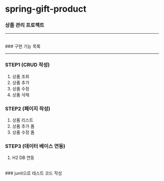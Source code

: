 # spring-gift-product

### 상품 관리 프로젝트

<hr>
<br>
### 구현 기능 목록

<br>
<hr>

### STEP1 (CRUD 작성)
1. 상품 조회
2. 상품 추가
3. 상품 수정
4. 상품 삭제

### STEP2 (페이지 작성)
1. 상품 리스트
2. 상품 추가 폼
3. 상품 수정 폼

### STEP3 (데이터 베이스 연동)
1. H2 DB 연동

<br>
### junit으로 테스트 코드 작성
